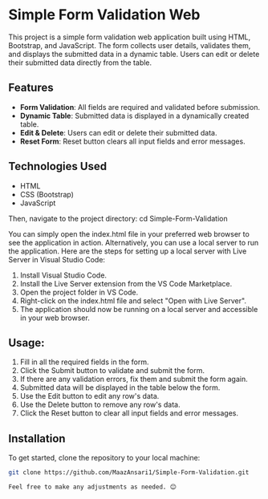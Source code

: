 # Simple Form Validation Web

This project is a simple form validation web application built using HTML, Bootstrap, and JavaScript. The form collects user details, validates them, and displays the submitted data in a dynamic table. Users can edit or delete their submitted data directly from the table.

## Features

- **Form Validation**: All fields are required and validated before submission.
- **Dynamic Table**: Submitted data is displayed in a dynamically created table.
- **Edit & Delete**: Users can edit or delete their submitted data.
- **Reset Form**: Reset button clears all input fields and error messages.

## Technologies Used

- HTML
- CSS (Bootstrap)
- JavaScript

Then, navigate to the project directory:
cd Simple-Form-Validation

You can simply open the index.html file in your preferred web browser to see the application in action. Alternatively, you can use a local server to run the application. Here are the steps for setting up a local server with Live Server in Visual Studio Code:

1. Install Visual Studio Code.
2. Install the Live Server extension from the VS Code Marketplace.
3. Open the project folder in VS Code.
4. Right-click on the index.html file and select "Open with Live Server".
5. The application should now be running on a local server and accessible in your web browser.

## Usage:

1. Fill in all the required fields in the form.
2. Click the Submit button to validate and submit the form.
3. If there are any validation errors, fix them and submit the form again.
4. Submitted data will be displayed in the table below the form.
5. Use the Edit button to edit any row's data.
6. Use the Delete button to remove any row's data.
7. Click the Reset button to clear all input fields and error messages.

## Installation

To get started, clone the repository to your local machine:

```bash
git clone https://github.com/MaazAnsari1/Simple-Form-Validation.git

Feel free to make any adjustments as needed. 😊
